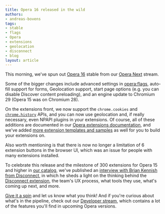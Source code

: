 ```yaml
---
title: Opera 16 released in the wild
authors:
- andreas-bovens
tags:
- stable
- flags
- Opera
- extensions
- geolocation
- disconnect
- blog
layout: article
---
```

<p>This morning, we&#39;ve spun out <a href="http://www.opera.com/computer/">Opera 16</a> stable from our <a href="http://www.opera.com/computer/next">Opera Next</a> stream.</p>
<p>Some of the bigger changes include advanced settings in <a href="opera:flags">opera:flags</a>, auto-fill support for forms, Geolocation support, start page options (e.g. you can disable Discover content preloading), and an engine update to Chromium 29 (Opera 15 was on Chromium 28).</p>
<p>On the extensions front, we now support the <code>chrome.cookies</code> and <a href="http://dev.opera.com/extension-docs/tut_history.html"><code>chrome.history</code></a> APIs, and you can now use geolocation and, if really necessary, even NPAPI plugins in your extensions. Of course, all of these additions are documented in our <a href="http://dev.opera.com/extension-docs/">Opera extensions documentation</a>, and we&#39;ve added <a href="http://dev.opera.com/extension-docs/tut_extension_samples.html">more extension templates and samples</a> as well for you to build your extensions on.</p>
<p>Also worth mentioning is that there is now no longer a limitation of 6 extension buttons in the browser UI, which was an issue for people with many extensions installed.</p>
<p>To celebrate this release and the milestone of 300 extensions for Opera 15 and higher in <a href="https://addons.opera.com/">our catalog</a>, we&#39;ve published an <a href="http://dev.opera.com/articles/view/extension-developer-interviews-disconnect/">interview with Brian Kennish from Disconnect</a>, in which he sheds a light on the thinking behind the <a href="https://addons.opera.com/en/extensions/details/disconnect/?display=en">Disconnect extension</a>, the team&#39;s UX process, what tools they use, what&#39;s coming up next, and more.</p>
<p><a href="http://www.opera.com/computer/">Give it a spin</a> and let us know what you think! And if you&#39;re curious about what&#39;s in the pipeline, check out our <a href="http://www.opera.com/developer/">Developer stream</a>, which contains a lot of the features you&#39;ll find in upcoming Opera versions.</p>


